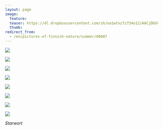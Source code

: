 ```yaml
---
layout: page
image:
  feature:
  teaser: https://dl.dropboxusercontent.com/sh/ea1wtnz7z734o12/AACjDbGVDWeNaNQkFxpiMhC6a/luontokuvat/kes%C3%A4/5/DS22826-245px.jpg
  thumb:
redirect_from:
  - /en/pictures-of-finnish-nature/summer/00087
---
```


[![](https://dl.dropboxusercontent.com/sh/ea1wtnz7z734o12/AAB-z3eb4rtAUrM__XMe8xqSa/luontokuvat/kes%C3%A4/5/DS22800-800px.jpg)](https://dl.dropboxusercontent.com/sh/ea1wtnz7z734o12/AAC8GROvWiJQF5-Bnp349I6Wa/luontokuvat/kes%C3%A4/5/DS22800.jpg)

[![](https://dl.dropboxusercontent.com/sh/ea1wtnz7z734o12/AAAGacjwQ6Uo8ADqyAABoY4Pa/luontokuvat/kes%C3%A4/5/DS22804-800px.jpg)](https://dl.dropboxusercontent.com/sh/ea1wtnz7z734o12/AAAztoOcjXGUgkfrQp9KJp5pa/luontokuvat/kes%C3%A4/5/DS22804.jpg)

[![](https://dl.dropboxusercontent.com/sh/ea1wtnz7z734o12/AADYKB5yDXtaUsgFD85t4_9ga/luontokuvat/kes%C3%A4/5/DS22816-800px.jpg)](https://dl.dropboxusercontent.com/sh/ea1wtnz7z734o12/AAAkkkdsv7AEW2B0Mfaz0NQea/luontokuvat/kes%C3%A4/5/DS22816.jpg)

[![](https://dl.dropboxusercontent.com/sh/ea1wtnz7z734o12/AAAvYZTw0-vt8IoD9EMbP4HPa/luontokuvat/kes%C3%A4/5/DS22818-800px.jpg)](https://dl.dropboxusercontent.com/sh/ea1wtnz7z734o12/AABXL6StsrRN1ojGh3TZC-OGa/luontokuvat/kes%C3%A4/5/DS22818.jpg)

[![](https://dl.dropboxusercontent.com/sh/ea1wtnz7z734o12/AACE_lsdiKWTPW9sNTV42fZma/luontokuvat/kes%C3%A4/5/DS22826-800px.jpg)](https://dl.dropboxusercontent.com/sh/ea1wtnz7z734o12/AAAaTdH0qPQL_RGplFidsgUba/luontokuvat/kes%C3%A4/5/DS22826.jpg)

[![](https://dl.dropboxusercontent.com/sh/ea1wtnz7z734o12/AAAP1dMIOtc-dCPWlOSgS6e7a/luontokuvat/kes%C3%A4/5/DS22881-800px.jpg)](https://dl.dropboxusercontent.com/sh/ea1wtnz7z734o12/AAAtk4YCGj4KnPR6nvjvyfyBa/luontokuvat/kes%C3%A4/5/DS22881.jpg)

[![](https://dl.dropboxusercontent.com/sh/ea1wtnz7z734o12/AAB-04siaI4v4eBdwdMsw1fIa/luontokuvat/kes%C3%A4/5/DS22875-800px.jpg)](https://dl.dropboxusercontent.com/sh/ea1wtnz7z734o12/AABmX_nNW3Qh63UKJAFDTm9qa/luontokuvat/kes%C3%A4/5/DS22875.jpg)

[![](https://dl.dropboxusercontent.com/sh/ea1wtnz7z734o12/AACuWU95ubFPjD0vQkuImlv-a/luontokuvat/kes%C3%A4/5/DS22873-800px.jpg)](https://dl.dropboxusercontent.com/sh/ea1wtnz7z734o12/AADqETOV40gDw3FKY4vO6042a/luontokuvat/kes%C3%A4/5/DS22873.jpg)

*Starwort*

